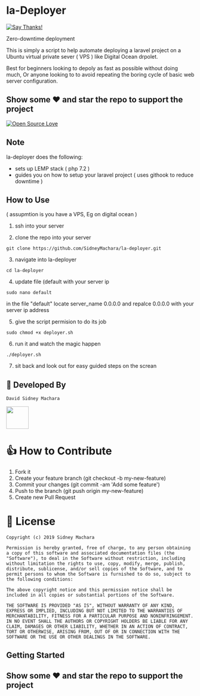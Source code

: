 # la-Deployer 

[![Say Thanks!](https://img.shields.io/badge/Say%20Thanks-!-1EAEDB.svg)](https://saythanks.io/)  

Zero-downtime deployment

This is simply a script to help automate deploying a laravel project on a Ubuntu virtual private sever ( VPS ) like Digital Ocean drpolet.

Best for beginners looking to depoly as fast as possible without doing much, Or anyone looking to to avoid repeating the boring cycle of basic web server configuration.

## Show some :heart: and star the repo to support the project



[![Open Source Love](https://badges.frapsoft.com/os/v1/open-source.svg?v=102)](https://opensource.org/)

## Note
la-deployer does the following:

* sets up LEMP stack  ( php 7.2 )
* guides you on how to setup your laravel project ( uses githook to reduce downtime )


## How to Use 
( assupmtion is you have a VPS, Eg on digital ocean )

1. ssh into your server 
  
2. clone the repo into your server
```
git clone https://github.com/SidneyMachara/la-deployer.git
```

3. navigate into la-deployer
```
cd la-deployer
```

4. update file (default with your server ip
```
sudo nano default
```
in the file "default" locate server_name 0.0.0.0 and repalce 0.0.0.0 with your server ip address 

5. give the script permision to do its job
```
sudo chmod +x deployer.sh
```

6. run it and watch the magic happen
```
./deployer.sh
```

7. sit back and look out for easy guided steps on the screan


## 👨 Developed By

```
David Sidney Machara
```


<a href="https://www.linkedin.com/in/david-machara-955a94147/"><img src="https://user-images.githubusercontent.com/35039342/55471530-94b34280-5627-11e9-8c0e-6fe86a8406d6.png" width="60"></a>



# 👍 How to Contribute

1. Fork it
2. Create your feature branch (git checkout -b my-new-feature)
3. Commit your changes (git commit -am 'Add some feature')
4. Push to the branch (git push origin my-new-feature)
5. Create new Pull Request

# 📃 License

    Copyright (c) 2019 Sidney Machara

    Permission is hereby granted, free of charge, to any person obtaining a copy of this software and associated documentation files (the "Software"), to deal in the Software without restriction, including without limitation the rights to use, copy, modify, merge, publish, distribute, sublicense, and/or sell copies of the Software, and to permit persons to whom the Software is furnished to do so, subject to the following conditions:

    The above copyright notice and this permission notice shall be included in all copies or substantial portions of the Software.

    THE SOFTWARE IS PROVIDED "AS IS", WITHOUT WARRANTY OF ANY KIND, EXPRESS OR IMPLIED, INCLUDING BUT NOT LIMITED TO THE WARRANTIES OF MERCHANTABILITY, FITNESS FOR A PARTICULAR PURPOSE AND NONINFRINGEMENT. IN NO EVENT SHALL THE AUTHORS OR COPYRIGHT HOLDERS BE LIABLE FOR ANY CLAIM, DAMAGES OR OTHER LIABILITY, WHETHER IN AN ACTION OF CONTRACT, TORT OR OTHERWISE, ARISING FROM, OUT OF OR IN CONNECTION WITH THE SOFTWARE OR THE USE OR OTHER DEALINGS IN THE SOFTWARE.

## Getting Started




## Show some :heart: and star the repo to support the project


